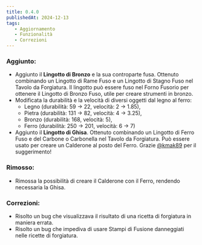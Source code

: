 ```yaml
---
title: 0.4.0
publishedAt: 2024-12-13
tags:
   - Aggiornamento
   - Funzionalità
   - Correzioni
---
```


### Aggiunto:
- Aggiunto il **Lingotto di Bronzo** e la sua controparte fusa. Ottenuto combinando un Lingotto di Rame Fuso e un Lingotto di Stagno Fuso nel Tavolo da Forgiatura. Il lingotto può essere fuso nel Forno Fusorio per ottenere il Lingotto di Bronzo Fuso, utile per creare strumenti in bronzo.
- Modificata la durabilità e la velocità di diversi oggetti dal legno al ferro:
  - Legno (durabilità: 59 → 22, velocità: 2 → 1.85),
  - Pietra (durabilità: 131 → 82, velocità: 4 → 3.25),
  - Bronzo (durabilità: 168, velocità: 5),
  - Ferro (durabilità: 250 → 201, velocità: 6 → 7)
- Aggiunto il **Lingotto di Ghisa**. Ottenuto combinando un Lingotto di Ferro Fuso e del Carbone o Carbonella nel Tavolo da Forgiatura. Può essere usato per creare un Calderone al posto del Ferro. Grazie [@kmak89](https://discord.com/users/1270806382844706868) per il suggerimento!

### Rimosso:
- Rimossa la possibilità di creare il Calderone con il Ferro, rendendo necessaria la Ghisa.

### Correzioni:
- Risolto un bug che visualizzava il risultato di una ricetta di forgiatura in maniera errata.
- Risolto un bug che impediva di usare Stampi di Fusione danneggiati nelle ricette di forgiatura.